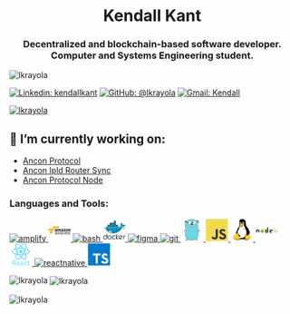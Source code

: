 <h1 align="center">Kendall Kant</h1>
<h3 align="center">Decentralized and blockchain-based software developer. Computer and Systems Engineering student.</h3>

<p align="left"> <img src="https://komarev.com/ghpvc/?username=lkrayola&label=Profile%20views&color=0e75b6&style=flat" alt="lkrayola"/> 
</p>

[![Linkedin: kendallkant](https://img.shields.io/badge/-Kendall%20Kant-blue?style=flat-square&logo=Linkedin&logoColor=white&link=https://www.linkedin.com/in/kendallkant/)](https://www.linkedin.com/in/kendallkant/)
[![GitHub: @lkrayola](https://img.shields.io/github/followers/lkrayola?label=follow&style=social)](https://github.com/lkrayola)
[![Gmail: Kendall](https://img.shields.io/badge/Gmail-Kendall-red)](mailto:kantkendall@gmail.com)
<p align="left"> <a href="https://github.com/ryo-ma/github-profile-trophy"><img src="https://github-profile-trophy.vercel.app/?username=lkrayola&theme=nord&no-frame=true" alt="lkrayola" /></a> </p>


## 🔭 I’m currently working on:
- [Ancon Protocol](https://github.com/Electronic-Signatures-Industries/ancon-protocol) 
- [Ancon Ipld Router Sync](https://github.com/Electronic-Signatures-Industries/ancon-ipld-router-sync)
- [Ancon Protocol Node](https://github.com/anconprotocol/node) 


<h3 align="left">Languages and Tools:</h3>
<p align="left"> <a href="https://aws.amazon.com/amplify/" target="_blank" rel="noreferrer"> <img src="https://docs.amplify.aws/assets/logo-dark.svg" alt="amplify" width="40" height="40"/> </a> <a href="https://aws.amazon.com" target="_blank" rel="noreferrer"> <img src="https://raw.githubusercontent.com/devicons/devicon/master/icons/amazonwebservices/amazonwebservices-original-wordmark.svg" alt="aws" width="40" height="40"/> </a> <a href="https://www.gnu.org/software/bash/" target="_blank" rel="noreferrer"> <img src="https://www.vectorlogo.zone/logos/gnu_bash/gnu_bash-icon.svg" alt="bash" width="40" height="40"/> </a> <a href="https://www.docker.com/" target="_blank" rel="noreferrer"> <img src="https://raw.githubusercontent.com/devicons/devicon/master/icons/docker/docker-original-wordmark.svg" alt="docker" width="40" height="40"/> </a> <a href="https://www.figma.com/" target="_blank" rel="noreferrer"> <img src="https://www.vectorlogo.zone/logos/figma/figma-icon.svg" alt="figma" width="40" height="40"/> </a> <a href="https://git-scm.com/" target="_blank" rel="noreferrer"> <img src="https://www.vectorlogo.zone/logos/git-scm/git-scm-icon.svg" alt="git" width="40" height="40"/> </a> <a href="https://golang.org" target="_blank" rel="noreferrer"> <img src="https://raw.githubusercontent.com/devicons/devicon/master/icons/go/go-original.svg" alt="go" width="40" height="40"/> </a> <a href="https://developer.mozilla.org/en-US/docs/Web/JavaScript" target="_blank" rel="noreferrer"> <img src="https://raw.githubusercontent.com/devicons/devicon/master/icons/javascript/javascript-original.svg" alt="javascript" width="40" height="40"/> </a> <a href="https://www.linux.org/" target="_blank" rel="noreferrer"> <img src="https://raw.githubusercontent.com/devicons/devicon/master/icons/linux/linux-original.svg" alt="linux" width="40" height="40"/> </a> <a href="https://nodejs.org" target="_blank" rel="noreferrer"> <img src="https://raw.githubusercontent.com/devicons/devicon/master/icons/nodejs/nodejs-original-wordmark.svg" alt="nodejs" width="40" height="40"/> </a> <a href="https://reactjs.org/" target="_blank" rel="noreferrer"> <img src="https://raw.githubusercontent.com/devicons/devicon/master/icons/react/react-original-wordmark.svg" alt="react" width="40" height="40"/> </a> <a href="https://reactnative.dev/" target="_blank" rel="noreferrer"> <img src="https://reactnative.dev/img/header_logo.svg" alt="reactnative" width="40" height="40"/> </a> <a href="https://www.typescriptlang.org/" target="_blank" rel="noreferrer"> <img src="https://raw.githubusercontent.com/devicons/devicon/master/icons/typescript/typescript-original.svg" alt="typescript" width="40" height="40"/> </a> </p>

<p><img align="left" src="https://github-readme-stats.vercel.app/api/top-langs?username=lkrayola&theme=calm&hide_border=true&show_icons=true&locale=en&layout=compact&hide=ruby,objective-c" alt="lkrayola" /></p>

<p>&nbsp;<img align="center" src="https://github-readme-stats.vercel.app/api?username=lkrayola&theme=calm&show_icons=true&locale=en&hide_border=true" alt="lkrayola" /></p>

<p><img align="center" src="https://github-readme-streak-stats.herokuapp.com/?user=lkrayola&theme=calm&hide_border=true" alt="lkrayola" /></p>

